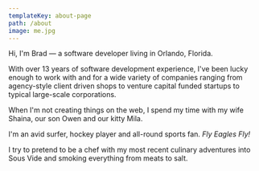 ```yaml
---
templateKey: about-page
path: /about
image: me.jpg
---
```


Hi, I'm Brad — a software developer living in Orlando, Florida.

With over 13 years of software development experience, I've been lucky enough to work with and for a wide variety of companies ranging from agency-style client driven shops to venture capital funded startups to typical large-scale corporations.

When I'm not creating things on the web, I spend my time with my wife Shaina, our son Owen and our kitty Mila.

I'm an avid surfer, hockey player and all-round sports fan. _Fly Eagles Fly!_

I try to pretend to be a chef with my most recent culinary adventures into Sous Vide and smoking everything from meats to salt.
